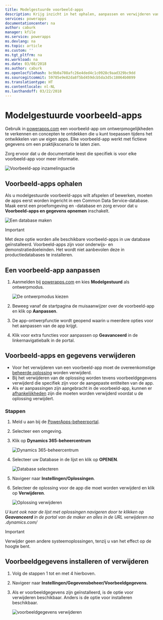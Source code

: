 ```yaml
---
title: Modelgestuurde voorbeeld-apps
description: Krijg inzicht in het ophalen, aanpassen en verwijderen van modelgestuurde voorbeeld-apps.
services: powerapps
documentationcenter: na
author: caburk
manager: kfile
ms.service: powerapps
ms.devlang: na
ms.topic: article
ms.custom: ''
ms.tgt_pltfrm: na
ms.workload: na
ms.date: 03/08/2018
ms.author: caburk
ms.openlocfilehash: bc9b0a708afc26e4ded4c1c0928c9aad329bc9dd
ms.sourcegitcommit: 59785e9e82da8f5bd459dcb5da3d5c18064b0899
ms.translationtype: HT
ms.contentlocale: nl-NL
ms.lasthandoff: 03/22/2018
---
```

# <a name="model-driven-sample-apps"></a>Modelgestuurde voorbeeld-apps

Gebruik in [powerapps.com](https://powerapps.com) een voorbeeld-app om ontwerpmogelijkheden te verkennen en concepten te ontdekken die u kunt toepassen tijdens het ontwikkelen van uw eigen apps. Elke voorbeeld-app werkt met fictieve gegevens om een praktijkscenario te laten zien. 

Zorg ervoor dat u de documentatie leest die specifiek is voor elke voorbeeld-app voor meer informatie. 

![Voorbeeld-app inzamelingsactie](media/overview-model-driven-samples/fundraiser-app1.png)


## <a name="get-sample-apps"></a>Voorbeeld-apps ophalen

Als u modelgestuurde voorbeeld-apps wilt afspelen of bewerken, moeten de apps eerst worden ingericht in een Common Data Service-database. Maak eerst een proefomgeving en -database en zorg ervoor dat u **Voorbeeld-apps en gegevens opnemen** inschakelt.

![Een database maken](media/overview-model-driven-samples/create-database1.png)


> [!IMPORTANT]
> Met deze optie worden alle beschikbare voorbeeld-apps in uw database geïnstalleerd. Voorbeeld-apps zijn voor onderwijs- en demonstratiedoeleinden. Het wordt niet aanbevolen deze in productiedatabases te installeren. 

## <a name="customize-a-sample-app"></a>Een voorbeeld-app aanpassen

1. Aanmelden bij [powerapps.com](https://powerapps.com) en kies **Modelgestuurd** als ontwerpmodus. 

    ![De ontwerpmodus kiezen](media/overview-model-driven-samples/choose-design-mode.png)

2. Beweeg vanaf de startpagina de muisaanwijzer over de voorbeeld-app en klik op **Aanpassen**.
3. De app-ontwerpfunctie wordt geopend waarin u meerdere opties voor het aanpassen van de app krijgt. 
4. Klik voor extra functies voor aanpassen op **Geavanceerd** in de linkernavigatiebalk in de portal.

## <a name="remove-sample-apps-and-data"></a>Voorbeeld-apps en gegevens verwijderen 
- Voor het verwijderen van een voorbeeld-app moet de overeenkomstige [beheerde oplossing](https://docs.microsoft.com/dynamics365/customer-engagement/developer/uninstall-delete-solution) worden verwijderd. 
- Bij het verwijderen van de oplossing worden tevens voorbeeldgegevens verwijderd die specifiek zijn voor de aangepaste entiteiten van de app.
- Als er aanpassingen zijn aangebracht in de voorbeeld-app, kunnen er [afhankelijkheden](https://docs.microsoft.com/dynamics365/customer-engagement/developer/dependency-tracking-solution-components) zijn die moeten worden verwijderd voordat u de oplossing verwijdert.

### <a name="steps"></a>Stappen
1. Meld u aan bij de [PowerApps-beheerportal](https://admin.powerapps.com).

2. Selecteer een omgeving.

3. Klik op **Dynamics 365-beheercentrum** 

    ![Dynamics 365-beheercentrum](media/overview-model-driven-samples/admin-center.png)

4. Selecteer uw Database in de lijst en klik op **OPENEN**.

    ![Database selecteren](media/overview-model-driven-samples/select-database.png)

5. Navigeer naar **Instellingen/Oplossingen**.

6. Selecteer de oplossing voor de app die moet worden verwijderd en klik op **Verwijderen**.

    ![Oplossing verwijderen](media/overview-model-driven-samples/delete-solution.png)

*U kunt ook naar de lijst met oplossingen navigeren door te klikken op **Geavanceerd** in de portal van de maker en alles in de URL verwijderen na .dynamics.com/*

> [!IMPORTANT]
> Verwijder geen andere systeemoplossingen, tenzij u van het effect op de hoogte bent.

## <a name="install-or-uninstall-sample-data"></a>Voorbeeldgegevens installeren of verwijderen
1. Volg de stappen 1 tot en met 4 hierboven.
2. Navigeer naar **Instellingen/Gegevensbeheer/Voorbeeldgegevens**.
3. Als er voorbeeldgegevens zijn geïnstalleerd, is de optie voor verwijderen beschikbaar. Anders is de optie voor installeren beschikbaar. 

    ![voorbeeldgegevens verwijderen](media/overview-model-driven-samples/remove-sample-data.png)




